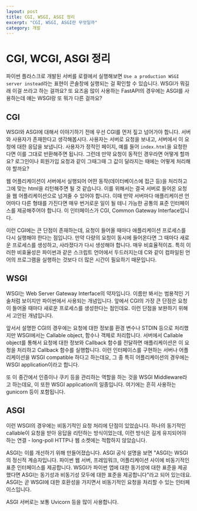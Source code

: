 ```yaml
---
layout: post
title: CGI, WSGI, ASGI 정리
excerpt: "CGI, WSGI, ASGI란 무엇일까"
category: 개발
---
```


# CGI, WCGI, ASGI 정리

파이썬 플라스크로 개발된 서버를 로컬에서 실행해보면 `Use a production WSGI server instead`라는 표현이 콘솔창에 실행되는 걸 확인할 수 있습니다. WSGI가 뭐길래 이걸 쓰라고 하는 걸까요? 또 요즈음 많이 사용하는 FastAPI의 경우에는 ASGI를 사용하는데 얘는 WSGI랑 또 뭐가 다른 걸까요?


## CGI

WSGI와 ASGI에 대해서 이야기하기 전에 우선 CGI를 먼저 짚고 넘어가야 합니다. 서버와 사용자가 존재한다고 생각해봅시다. 사용자는 서버로 요청을 보내고, 서버에서 이 요청에 대한 응답을 보냅니다. 사용자가 정적인 페이지, 예를 들어 `index.html`을 요청한다면 이를 그대로 반환해주면 됩니다. 그런데 만약 요청이 동적인 경우라면 어떻게 할까요? 로그인이나 회원가입 요청과 같이 그때그때 그 값이 달라지는 때에는 어떻게 처리해야 할까요?

웹 어플리케이션이 서버에서 실행되어 어떤 동작(데이터베이스에 접근 등)을 처리하고 그에 맞는 html을 리턴해주면 될 것 같습니다. 이를 위해서는 결국 서버로 들어온 요청을 웹 어플리케이션으로 넘겨줄 수 있어야 합니다. 이때 만약 서버마다 애플리케이션 언어마다 다른 형태를 가진다면 매우 번거로운 일이 될 테니 가능한 공통의 표준 인터페이스를 제공해주어야 합니다. 이 인터페이스가 CGI, Common Gateway Interface입니다.

이런 CGI에는 큰 단점이 존재하는데, 요청이 들어올 때마다 애플리케이션 프로세스를 다시 실행해야 한다는 점입니다. 만약 다량의 요청이 동시에 들어온다면 그 때마다 새로운 프로세스를 생성하고, 사라졌다가 다시 생성해야 합니다. 매우 비효율적이죠. 특히 이러한 비효율성은 파이썬과 같은 스크립트 언어에서 두드러지는데 C와 같이 컴파일된 언어의 프로그램을 실행하는 것보다 더 많은 시간이 필요하기 때문입니다.

## WSGI

WSGI는 Web Server Gateway Interface의 약자입니다. 이름만 봐서는 범용적인 기술처럼 보이지만 파이썬에서 사용되는 개념입니다. 앞에서 CGI의 가장 큰 단점은 요청이 들어올 때마다 새로운 프로세스를 생성한다는 점인데요. 이런 단점을 보완하기 위해서 고안된 개념입니다.

앞서서 설명한 CGI의 경우에는 요청에 대한 정보를 환경 변수나 STDIN 등으로 처리했지만 WSGI에서는 Callable object, 함수나 객체로 처리합니다. 서버에서 Callable object를 통해서 요청에 대한 정보와 Callback 함수를 전달하면 애플리케이션은 이 요청을 처리하고 Callback 함수를 실행합니다. 이런 인터페이스를 구현하는 서버나 어플리케이션을 WSGI compatible 하다고 하는데요, 그 중 특히 어플리케이션의 경우에는 WSGI application이라고 합니다.

또 이 중간에서 인증이나 쿠키 등을 관리하는 역할을 하는 것을 WSGI Middleware라고 하는데요, 이 또한 WSGI application의 일종입니다. 여기에는 흔히 사용하는 gunicorn 등이 포함됩니다.

## ASGI

이런 WSGI의 경우에는 비동기적인 요청 처리에 단점이 있었습니다. 하나의 동기적인 callable이 요청을 받아 응답을 리턴하는 방식이었는데, 이런 방식은 길게 유지되어야 하는 연결 - long-poll HTTP나 웹 소켓에는 적합하지 않았습니다. 

ASGI는 이를 개선하기 위해 만들어졌습니다. ASGI 공식 설명을 보면 "ASGI는 WSGI의 정신적 계승자입니다. 파이썬 웹 서버, 프레임워크, 어플리케이션 사이에 비동기적인 표준 인터페이스를 제공합니다. WSGI가 파이썬 앱에 대한 동기성에 대한 표준을 제공했다면 ASGI는 동기성과 비동기성 모두에 대한 표준을 제공합니다"라고 되어 있는데요. ASGI는 곧 WSGI에 대한 호환성을 가지면서 비동기적인 요청을 처리할 수 있는 인터페이스입니다.

ASGI 서버로는 보통 Uvicorn 등을 많이 사용합니다.
